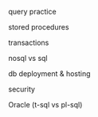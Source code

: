 query practice

stored procedures

transactions

nosql vs sql

db deployment & hosting

security

Oracle (t-sql vs pl-sql)
